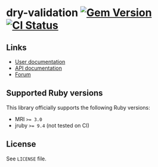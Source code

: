 <!--- this file is synced from dry-rb/template-gem project -->

[gem]: https://rubygems.org/gems/dry-validation
[actions]: https://github.com/dry-rb/dry-validation/actions

# dry-validation [![Gem Version](https://badge.fury.io/rb/dry-validation.svg)][gem] [![CI Status](https://github.com/dry-rb/dry-validation/workflows/CI/badge.svg)][actions]

## Links

* [User documentation](https://dry-rb.org/gems/dry-validation)
* [API documentation](http://rubydoc.info/gems/dry-validation)
* [Forum](https://discourse.dry-rb.org)

## Supported Ruby versions

This library officially supports the following Ruby versions:

* MRI `>= 3.0`
* jruby `>= 9.4` (not tested on CI)

## License

See `LICENSE` file.
